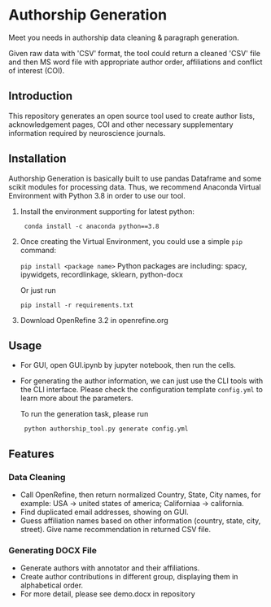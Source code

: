 # Authorship Generation

Meet you needs in authorship data cleaning & paragraph generation. 

Given raw data with 'CSV' format, the tool could return a cleaned 'CSV' file and then MS word file with appropriate author order, affiliations and conflict of interest (COI).
## Introduction
This repository generates an open source tool used to create author lists, acknowledgement pages, COI and other necessary supplementary information required by neuroscience journals.
## Installation
Authorship Generation is basically built to use pandas Dataframe and some scikit modules for processing data. Thus, we recommend Anaconda Virtual Environment with Python 3.8 in order to use our tool. 
1. Install the environment supporting for latest python:

    ``` conda install -c anaconda python==3.8```

2. Once creating the Virtual Environment, you could use a simple ``` pip ``` command:

    ```pip install <package name>```
    Python packages are including: spacy, ipywidgets, recordlinkage, sklearn, python-docx

    Or just run 

    ```pip install -r requirements.txt```

3. Download OpenRefine 3.2 in openrefine.org

## Usage

- For GUI, open GUI.ipynb by jupyter notebook, then run the cells.

- For generating the author information, we can just use the CLI tools with the CLI interface.
  Please check the configuration template `config.yml` to learn more about the parameters.
  
  To run the generation task, please run
  
  ```  python authorship_tool.py generate config.yml   ```
  
## Features

### Data Cleaning
- Call OpenRefine, then return normalized Country, State, City names, for example: USA -> united states of america; Californiaa -> california.
- Find duplicated email addresses, showing on GUI.
- Guess affiliation names based on other information (country, state, city, street). Give name recommendation in returned CSV file.

### Generating DOCX File
- Generate authors with annotator and their affiliations.
- Create author contributions in different group, displaying them in alphabetical order.
- For more detail, please see demo.docx in repository
